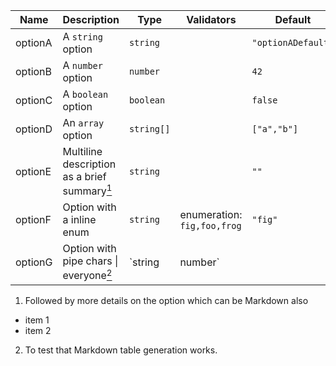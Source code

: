 
| Name    | Description                                                                         | Type              | Validators                  | Default            |
| ------- | ----------------------------------------------------------------------------------- | ----------------- | --------------------------- | ------------------ |
| optionA | A `string` option                                                                   | `string`          |                             | `"optionADefault"` |
| optionB | A `number` option                                                                   | `number`          |                             | `42`               |
| optionC | A `boolean` option                                                                  | `boolean`         |                             | `false`            |
| optionD | An `array` option                                                                   | `string[]`        |                             | `["a","b"]`        |
| optionE | Multiline description as a brief summary<a href="#optionE-details"><sup>1</sup></a> | `string`          |                             | `""`               |
| optionF | Option with a inline enum                                                           | `string`          | enumeration: `fig,foo,frog` | `"fig"`            |
| optionG | Option with pipe chars \| everyone<a href="#optionG-details"><sup>2</sup></a>       | `string | number` |                             | `"x |y |z"`        |


1. <a id="optionE-details"></a>Followed by more details on
the option which can be Markdown also
  - item 1
  - item 2
2. <a id="optionG-details"></a>To test that Markdown table generation works.

